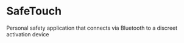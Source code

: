 # SafeTouch
Personal safety application that connects via Bluetooth to a discreet activation device
